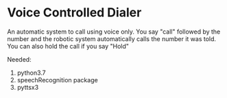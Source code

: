 # Voice Controlled Dialer
An automatic system to call using voice only. You say "call" followed by the number and the robotic system automatically calls the number it was told. You can also hold the call if you say "Hold"

 Needed:
 1. python3.7
 2. speechRecognition package
 3. pyttsx3
 
